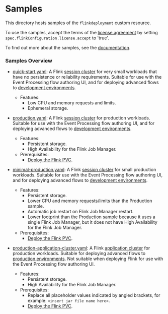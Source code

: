 # Samples

This directory hosts samples of the `flinkdeployment` custom resource.

To use the samples, accept the terms of the [license agreement](https://ibm.biz/ea-license) by setting
`spec.flinkConfiguration.license.accept` to 'true'.

To find out more about the samples, see the [documentation](https://ibm.github.io/event-automation/ep/installing/planning/#flink-sample-deployments).

### Samples Overview

- [quick-start.yaml](./quick-start.yaml): A Flink [session cluster](https://nightlies.apache.org/flink/flink-docs-release-1.17/docs/concepts/flink-architecture/#flink-session-cluster)
  for very small workloads that have no persistence or reliability requirements. Suitable for use with the Event Processing flow authoring UI,
  and for deploying advanced flows to [development environments](https://ibm.github.io/event-automation/ep/advanced/deploying-development).
   - Features:
      - Low CPU and memory requests and limits.
      - Ephemeral storage.

- [production.yaml](./production.yaml): A Flink [session cluster](https://nightlies.apache.org/flink/flink-docs-release-1.17/docs/concepts/flink-architecture/#flink-session-cluster)
  for production workloads. Suitable for use with the Event Processing flow authoring UI, and for deploying advanced flows to
  [development environments](https://ibm.github.io/event-automation/ep/advanced/deploying-development).
   - Features:
      - Persistent storage.
      - High Availability for the Flink Job Manager.
  - Prerequisites:
      - [Deploy the Flink PVC](https://ibm.github.io/event-automation/ep/installing/planning/#deploying-the-flink-pvc).
 
- [minimal-production.yaml](./minimal-production.yaml): A Flink [session cluster](https://nightlies.apache.org/flink/flink-docs-release-1.17/docs/concepts/flink-architecture/#flink-session-cluster)
  for small production workloads. Suitable for use with the Event Processing flow authoring UI, and for deploying advanced flows to
  [development environments](https://ibm.github.io/event-automation/ep/advanced/deploying-development).
   - Features:
      - Persistent storage.
      - Lower CPU and memory requests/limits than the Production sample.
      - Automatic job restart on Flink Job Manager restart.
      - Lower footprint than the Production sample because it uses a single Flink Job Manager, but it does not have High Availability for the Flink Job Manager.
   - Prerequisites:
      - [Deploy the Flink PVC](https://ibm.github.io/event-automation/ep/installing/planning/#deploying-the-flink-pvc).

- [production-application-cluster.yaml](./production-application-cluster.yaml): A Flink [application cluster](https://nightlies.apache.org/flink/flink-docs-release-1.17/docs/concepts/flink-architecture/#flink-application-cluster)
  for production workloads. Suitable for deploying advanced flows to [production environments](https://ibm.github.io/event-automation/ep/advanced/deploying-production/). Not suitable
  when deploying Flink for use with the Event Processing flow authoring UI.
   - Features:
      - Persistent storage.
      - High Availability for the Flink Job Manager.
   - Prerequisites:
      - Replace all placeholder values indicated by angled brackets, for example: `<insert jar file name here>`.
      - [Deploy the Flink PVC](https://ibm.github.io/event-automation/ep/installing/planning/#deploying-the-flink-pvc).
